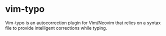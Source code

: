 # vim-typo
Vim-typo is an autocorrection plugin for Vim/Neovim that relies on a syntax file to provide intelligent corrections while typing.
